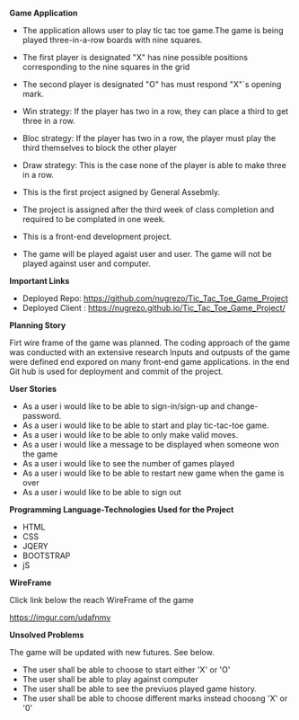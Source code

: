 **Game Application**
- The application allows user to play tic tac toe game.The game is being played three-in-a-row boards with nine squares.
- The first player is designated "X" has nine possible positions corresponding to the nine squares in the grid
- The second player is designated "O" has must respond "X"`s opening mark.
- Win strategy: If the player has two in a row, they can place a third to get three in a row.
- Bloc strategy: If the player has two in a row, the player must play the third themselves to block the other player
- Draw strategy: This is the case none of the player is able to make three in a row.

- This is the first project asigned by General Assebmly.
- The project is assigned after the third week of class completion and required to be complated in one week.
- This is a front-end development project.
- The game will be played agaist user and user. The game will not be played against user and computer.

**Important Links**

- Deployed Repo: https://github.com/nugrezo/Tic_Tac_Toe_Game_Project
- Deployed Client : https://nugrezo.github.io/Tic_Tac_Toe_Game_Project/

**Planning Story**

Firt wire frame of the game was planned.
The coding approach of the game was conducted with an extensive research
Inputs and outpusts of the game were defined end expored on many front-end game applications.
in the end Git hub is used for deployment and commit of the project.

**User Stories**

- As a user i would like to be able to sign-in/sign-up and change-password.
- As a user i would like to be able to start and play tic-tac-toe game.
- As a user i would like to be able to only make valid moves.
- As a user i would like a message to be displayed when someone won the game
- As a user i would like to see the number of games played
- As a user i would like to be able to restart new game when the game is over
- As a user i would like to be able to sign out

**Programming Language-Technologies Used for the Project**

- HTML
- CSS
- JQERY
- BOOTSTRAP
- jS

**WireFrame**

Click link below the reach WireFrame of the game

https://imgur.com/udafnmv

**Unsolved Problems**

  The game will be updated with new futures. See below.

- The user shall be able to choose to start either 'X' or 'O'
- The user shall be able to play against computer
- The user shall be able to see the previuos played game history.
- The user shall be able to choose different marks instead choosng 'X' or '0'
